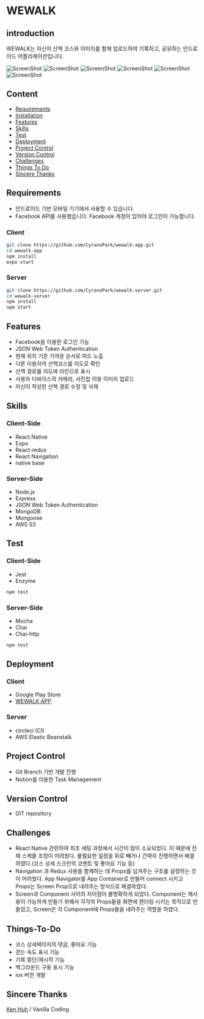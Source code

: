 # WEWALK
## introduction
WEWALK는 자신의 산책 코스와 이미지를 함께 업로드하여 기록하고, 공유하는 안드로이드 어플리케이션입니다.

![ScreenShot](./snapshot/login.png)
![ScreenShot](./snapshot/feed.png)
![ScreenShot](./snapshot/record_start.png)
![ScreenShot](./snapshot/record_course.png)
![ScreenShot](./snapshot/mycourse.png)
![ScreenShot](./snapshot/mycourse_detail.png)


## Content
- [Requirements](#Requirements)
- [Installation](#Installation)
- [Features](#Features)
- [Skills](#Skills)
- [Test](#Test)
- [Deployment](#Deployment)
- [Project Control](#Project-Control)
- [Version Control](#Version-Control)
- [Challenges](#Challenges)
- [Things To Do](#Things-To-Do)
- [Sincere Thanks](#Sincere-Thanks)

## Requirements
- 안드로이드 기반 모바일 기기에서 사용할 수 있습니다.
- Facebook API를 사용했습니다. Facebook 계정이 있어야 로그인이 가능합니다.

### Client

```sh
git clone https://github.com/CyranoPark/wewalk-app.git
cd wewalk-app
npm install
expo start
```

### Server

```sh
git clone https://github.com/CyranoPark/wewalk-server.git
cd wewalk-server
npm install
npm start
```

## Features

- Facebook을 이용한 로그인 기능
- JSON Web Token Authentication
- 현재 위치 기준 가까운 순서로 피드 노출
- 다른 이용자의 산책코스를 지도로 확인
- 산책 경로를 지도에 라인으로 표시
- 사용자 디바이스의 카메라, 사진첩 이용 이미지 업로드
- 자신이 작성한 산책 경로 수정 및 삭제

## Skills
### Client-Side

- React Native
- Expo
- React-redux
- React Navigation
- native base

### Server-Side

- Node.js
- Express
- JSON Web Token Authentication
- MongoDB
- Mongoose
- AWS S3

## Test
### Client-Side
- Jest
- Enzyme

```sh
npm test
```

### Server-Side
- Mocha
- Chai
- Chai-http

```sh
npm test
```

## Deployment

### Client
- Google Play Store
- [WEWALK APP](https://play.google.com/store/apps/details?id=com.vaco.wewalk)

### Server
- circleci (CI)
- AWS Elastic Beanstalk

## Project Control
- Git Branch 기반 개발 진행
- Notion를 이용한 Task Management

## Version Control
- GIT repository

## Challenges
- React Native 관련하여 최초 세팅 과정에서 시간이 많이 소요되었다. 이 때문에 전체 스케줄 조정이 어려웠다. 불필요한 일정을 뒤로 빼거나 간략히 진행하면서 해결하였다.(코스 상세 스크린의 코멘트 및 좋아요 기능 등)
- Navigation 과 Redux 사용을 함께하는 데 Props를 넘겨주는 구조를 설정하는 것이 어려웠다. App Navigator를 App Container로 만들어 connect 시키고 Props는 Screen Prop으로 내려주는 방식으로 해결하였다.
- Screen과 Component 사이의 차이점이 불명확하게 되었다. Component는 재사용이 가능하게 만들기 위해서 각각의 Props들을 화면에 렌더링 시키는 목적으로 만들었고, Screen은 각 Component에 Props들을 내려주는 역할을 하였다.

## Things-To-Do
- 코스 상세페이지의 댓글, 좋아요 기능
- 걷는 속도 표시 기능
- 기록 중단/재시작 기능
- 백그라운드 구동 표시 기능
- ios 버전 개발

## Sincere Thanks
[Ken Huh](https://github.com/ken123777 "ken huh") / Vanilla Coding
